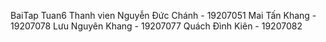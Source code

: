 BaiTap Tuan6
Thanh vien
Nguyễn Đức Chánh - 19207051 
Mai Tấn Khang - 19207078 
Lưu Nguyên Khang - 19207077 
Quách Đình Kiên - 19207082
